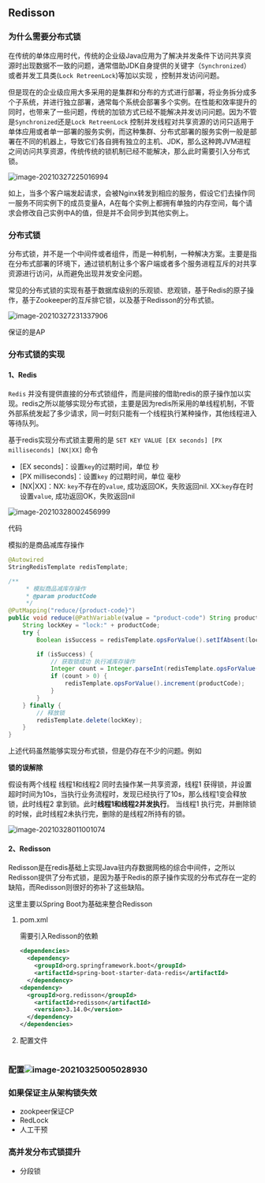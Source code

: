 ## Redisson

### 为什么需要分布式锁

在传统的单体应用时代，传统的企业级Java应用为了解决并发条件下访问共享资源时出现数据不一致的问题，通常借助JDK自身提供的关键字（`Synchronized`）或者并发工具类(`Lock RetreenLock`)等加以实现 ，控制并发访问问题。

但是现在的企业级应用大多采用的是集群和分布的方式进行部署，将业务拆分成多个子系统，并进行独立部署，通常每个系统会部署多个实例。在性能和效率提升的同时，也带来了一些问题，传统的加锁方式已经不能解决并发访问问题。因为不管是`Synchronized`还是`Lock RetreenLock` 控制并发线程对共享资源的访问只适用于单体应用或者单一部署的服务实例，而这种集群、分布式部署的服务实例一般是部署在不同的机器上，导致它们各自拥有独立的主机、JDK，那么这种跨JVM进程之间访问共享资源，传统传统的锁机制已经不能解决，那么此时需要引入分布式锁。

![image-20210327225016994](E:%5CgithubResp%5CSpringBoot-Demo%5CDistributeLock%5Csrc%5Cmain%5Cresources%5Cimgs%5Cimage-20210327225016994.png)

如上，当多个客户端发起请求，会被Nginx转发到相应的服务，假设它们去操作同一服务不同实例下的成员变量A，A在每个实例上都拥有单独的内存空间，每个请求会修改自己实例中A的值，但是并不会同步到其他实例上。

### 分布式锁

分布式锁，并不是一个中间件或者组件，而是一种机制，一种解决方案。主要是指在分布式部署的环境下，通过锁机制让多个客户端或者多个服务进程互斥的对共享资源进行访问，从而避免出现并发安全问题。

常见的分布式锁的实现有基于数据库级别的乐观锁、悲观锁，基于Redis的原子操作，基于Zookeeper的互斥排它锁，以及基于Redisson的分布式锁。

![image-20210327231337906](E:%5CgithubResp%5CSpringBoot-Demo%5CDistributeLock%5Csrc%5Cmain%5Cresources%5Cimgs%5Cimage-20210327231337906.png)



保证的是AP

### 分布式锁的实现

#### 1、Redis

`Redis` 并没有提供直接的分布式锁组件，而是间接的借助redis的原子操作加以实现。redis之所以能够实现分布式锁，主要是因为redis所采用的单线程机制，不管外部系统发起了多少请求，同一时刻只能有一个线程执行某种操作，其他线程进入等待队列。

基于redis实现分布式锁主要用的是 `SET KEY VALUE [EX seconds] [PX milliseconds] [NX|XX]` 命令

- [EX seconds]：设置`key`的过期时间，单位 秒
- [PX milliseconds]：设置`key` 的过期时间，单位 毫秒
- [NX|XX]：NX: `key`不存在的`value`, 成功返回OK，失败返回nil. XX:`key`存在时设置`value`, 成功返回OK，失败返回nil

![image-20210328002456999](E:%5CgithubResp%5CSpringBoot-Demo%5CDistributeLock%5Csrc%5Cmain%5Cresources%5Cimgs%5Cimage-20210328002456999.png)





代码

模拟的是商品减库存操作

```java
@Autowired
StringRedisTemplate redisTemplate;

/**
     * 模拟商品减库存操作
     * @param productCode
     */
@PutMapping("reduce/{product-code}")
public void reduce(@PathVariable(value = "product-code") String productCode) {
    String lockKey = "lock:" + productCode;
    try {
        Boolean isSuccess = redisTemplate.opsForValue().setIfAbsent(lockKey, productCode, 10, TimeUnit.MILLISECONDS);

        if (isSuccess) {
            // 获取锁成功 执行减库存操作
            Integer count = Integer.parseInt(redisTemplate.opsForValue().get(productCode));
            if (count > 0) {
                redisTemplate.opsForValue().increment(productCode);
            }
        }
    } finally {
        // 释放锁
        redisTemplate.delete(lockKey);
    }
}
```



上述代码虽然能够实现分布式锁，但是仍存在不少的问题。例如

**锁的误解除**

假设有两个线程 线程1和线程2 同时去操作某一共享资源，线程1 获得锁，并设置超时时间为10s，当执行业务流程时，发现已经执行了10s，那么线程1变会释放锁，此时线程2 拿到锁。此时**线程1和线程2并发执行**。 当线程1 执行完，并删除锁的时候，此时线程2未执行完，删除的是线程2所持有的锁。

![image-20210328011001074](E:%5CgithubResp%5CSpringBoot-Demo%5CDistributeLock%5Csrc%5Cmain%5Cresources%5Cimgs%5Cimage-20210328011001074.png)

#### 2、Redisson

Redisson是在redis基础上实现Java驻内存数据网格的综合中间件，之所以Redisson提供了分布式锁，是因为基于Redis的原子操作实现的分布式存在一定的缺陷，而Redisson则很好的弥补了这些缺陷。

这里主要以Spring Boot为基础来整合Redisson

1. pom.xml

   需要引入Redisson的依赖

   ```xml
   <dependencies>
     <dependency>
       <groupId>org.springframework.boot</groupId>
       <artifactId>spring-boot-starter-data-redis</artifactId>
     </dependency>
   <dependency>
     <groupId>org.redisson</groupId>
       <artifactId>redisson</artifactId>
       <version>3.14.0</version>
     </dependency>
   </dependencies>
   ```

2. 配置文件

   ```yml
   
   ```

   

   



### 配置![image-20210325005028930](C:%5CUsers%5C%E5%B0%8FK%5CAppData%5CRoaming%5CTypora%5Ctypora-user-images%5Cimage-20210325005028930.png)

### 如果保证主从架构锁失效

- zookpeer保证CP
- RedLock
- 人工干预

###  高并发分布式锁提升

-  分段锁